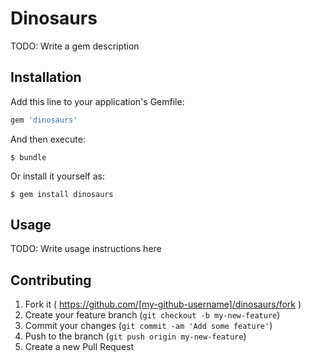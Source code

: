 # Dinosaurs

TODO: Write a gem description

## Installation

Add this line to your application's Gemfile:

```ruby
gem 'dinosaurs'
```

And then execute:

    $ bundle

Or install it yourself as:

    $ gem install dinosaurs

## Usage

TODO: Write usage instructions here

## Contributing

1. Fork it ( https://github.com/[my-github-username]/dinosaurs/fork )
2. Create your feature branch (`git checkout -b my-new-feature`)
3. Commit your changes (`git commit -am 'Add some feature'`)
4. Push to the branch (`git push origin my-new-feature`)
5. Create a new Pull Request
